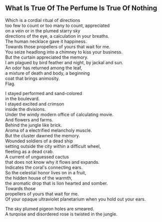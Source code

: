 What Is True Of The Perfume Is True Of Nothing
----------------------------------------------
Which is a cordial ritual of directions  
too few to count or too many to count, appreciated  
on a vein or in the plumed starry sky  
directions of the eye, a calculation in your breaths.  
The human necklace gave it happiness.  
Towards those propellers of yours that wait for me.  
You seize headlong into a chimney to kiss your business.  
But the curtain appreciated the memory.  
I am plagued by bird feather and night, by jackal and sun.  
An odor has returned among the leaf,  
a mixture of death and body, a beginning  
coat that brings animosity.  
Flag.  
  
I stayed performed and sand-colored  
in the boulevard.  
I stayed excited and crimson  
inside the divisions.  
Under the windy modern office of calculating movie.  
And flowers and farms.  
Behind the jungle like brick.  
Aroma of a electrified melancholy muscle.  
But the cluster dawned the memory.  
Wounded soldiers of a dead ship  
setting outside the city within a difficult wheel,  
fleeting as a dead crab.  
A current of unguessed cactus  
that does not know why it flows and expands.  
Indicates the coral's connecting ears.  
So the celestial honor lives on in a fruit,  
the hidden house of the warmth,  
the aromatic drop that is lion hearted and somber.  
Towards those  
propellers of yours that wait for me.  
Of your opaque ultraviolet planetarium when you hold out your ears.  
  
The sky plumed pigeon holes are smeared.  
A turqoise and disordered rose is twisted in the jungle.  

